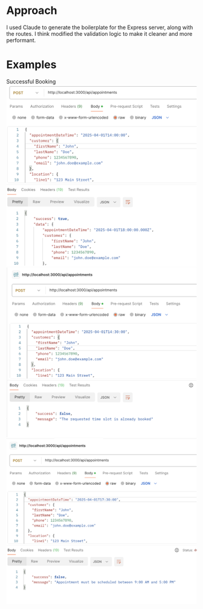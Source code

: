 # Approach

I used Claude to generate the boilerplate for the Express server, along with the routes. I think modified the validation logic to make it cleaner and more performant.

# Examples

Successful Booking
![Successful Booking](./images/success.png)
![Conflict](./images/conflict.png)
![Business Hours](./images/businessHours.png)

